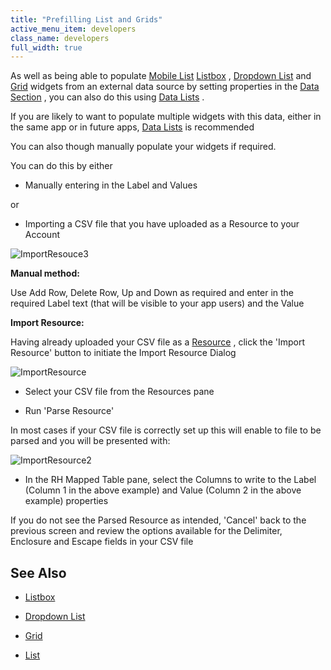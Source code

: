 ```yaml
---
title: "Prefilling List and Grids"
active_menu_item: developers
class_name: developers
full_width: true
---
```



As well as being able to populate [Mobile List](mobile/list) [Listbox](common/listbox) , [Dropdown List](common/dropdown-list) and [Grid](advanced/grid) widgets from an external data source by setting properties in the [Data Section](../product-guide/advanced-features/data-integration,-reporting-dashboards/data-section-properties/) , you can also do this using [Data Lists](../product-guide/advanced-features/data-lists-management/) .

If you are likely to want to populate multiple widgets with this data, either in the same app or in future apps, [Data Lists](../product-guide/advanced-features/data-lists-management/) is recommended

You can also though manually populate your widgets if required.

You can do this by either

 - Manually entering in the Label and Values

or

 - Importing a CSV file that you have uploaded as a Resource to your Account

![ImportResouce3](/img/docs/importresouce3.zoom63.png)

**Manual method:**

Use Add Row, Delete Row, Up and Down as required and enter in the required Label text (that will be visible to your app users) and the Value

**Import Resource:**

Having already uploaded your CSV file as a [Resource](../product-guide/the-console/console-tabs/resources) , click the 'Import Resource' button to initiate the Import Resource Dialog

![ImportResource](/img/docs/importresource.zoom62.png)

 - Select your CSV file from the Resources pane

 - Run 'Parse Resource'

In most cases if your CSV file is correctly set up this will enable to file to be parsed and you will be presented with:

![ImportResource2](/img/docs/importresource2.zoom65.png)

 - In the RH Mapped Table pane, select the Columns to write to the Label (Column 1 in the above example) and Value (Column 2 in the above example) properties

If you do not see the Parsed Resource as intended, 'Cancel' back to the previous screen and review the options available for the Delimiter, Enclosure and Escape fields in your CSV file

## See Also

 - [Listbox](common/listbox)

 - [Dropdown List](common/dropdown-list)

 - [Grid](advanced/grid)

 - [List](mobile/list)

